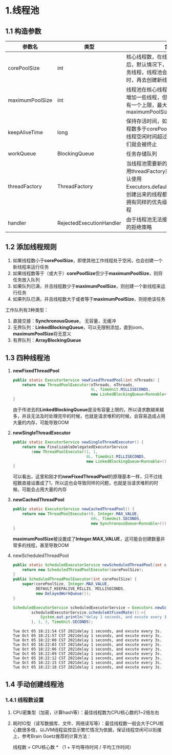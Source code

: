 # 1.线程池

## 1.1 构造参数

| 参数名          | 类型                     | 含义                                                         |
| --------------- | ------------------------ | ------------------------------------------------------------ |
| corePoolSize    | int                      | 核心线程数，在线程池完成初始化后，默认情况下，线程池中并没有任务线程，线程池会等待有任务到来时，再去创建新线程去执行任务 |
| maximumPoolSize | int                      | 线程池在核心线程数的基础上，额外增加一些线程，但是新增加的线程数有一个上限，最大量就是maximumPoolSize |
| keepAliveTime   | long                     | 保持存活时间，如果线程池当前的线程数多于corePoolSize，当这些多余线程空闲时间超过keepAliveTime，它们就会被终止 |
| workQueue       | BlockingQueue            | 任务存储队列                                                 |
| threadFactory   | ThreadFactory            | 当线程池需要新的线程的时候，会使用threadFactory来生成新的线程，默认使用Executors.defaultThreadFactory()，创建出来的线程都在同一个线程组，拥有同样的优先级并且都不是守护线程 |
| handler         | RejectedExecutionHandler | 由于线程池无法接受你所提交的任务的拒绝策略                   |

## 1.2 添加线程规则 

1. 如果线程数小于**corePoolSize**，即使其他工作线程处于空闲，也会创建一个新线程来运行任务
2. 如果线程数等于（或大于）**corePoolSize**但少于**maximumPoolSize**，则将任务放入队列
3. 如果队列已满，并且线程数少于**maximumPoolSize**，则创建一个新线程来运行任务
4. 如果列队已满，并且线程数大于或者等于**maximumPoolSize**，则拒绝该任务

工作队列有3种类型：

1. 直接交接：**SynchronousQueue**， 无容量，无缓冲
2. 无界队列：**LinkedBlockingQueue**，可以无限制添加，直到oom，**maximumPoolSize**将无意义
3. 有界队列：**ArrayBlockingQueue**

## 1.3 四种线程池

1. **newFixedThreadPool**

   ```java
   public static ExecutorService newFixedThreadPool(int nThreads) {
       return new ThreadPoolExecutor(nThreads, nThreads,
                                     0L, TimeUnit.MILLISECONDS,
                                     new LinkedBlockingQueue<Runnable>());
   }
   ```

   由于传进去的**LinkedBlockingQueue**是没有容量上限的，所以请求数越来越多，并且无法及时处理完毕的时候，也就是请求堆积的时候，会容易造成占用大量的内存，可能导致OOM

2. **newSingleThreadExecutor**

   ```java
   public static ExecutorService newSingleThreadExecutor() {
       return new FinalizableDelegatedExecutorService
           (new ThreadPoolExecutor(1, 1,
                                   0L, TimeUnit.MILLISECONDS,
                                   new LinkedBlockingQueue<Runnable>()));
   }
   ```

   可以看出，这里和刚才的**newFixedThreadPool**的原理基本一样，只不过线程数直接设置成了1，所以这也会导致同样的问题，也就是当请求堆积的时候，可能会占用大量的内存

3. **newCachedThreadPool**

   ```java
   public static ExecutorService newCachedThreadPool() {
       return new ThreadPoolExecutor(0, Integer.MAX_VALUE,
                                     60L, TimeUnit.SECONDS,
                                     new SynchronousQueue<Runnable>());
   }
   ```

   **maximumPoolSize**被设置成了**Integer.MAX_VALUE**，这可能会创建数量非常多的线程，甚至导致OOM

4. newScheduledThreadPool

   ```java
   public static ScheduledExecutorService newScheduledThreadPool(int corePoolSize) {
       return new ScheduledThreadPoolExecutor(corePoolSize);
   }
   public ScheduledThreadPoolExecutor(int corePoolSize) {
       super(corePoolSize, Integer.MAX_VALUE,
             DEFAULT_KEEPALIVE_MILLIS, MILLISECONDS,
             new DelayedWorkQueue());
   }
   ```

   ```java
   ScheduledExecutorService scheduledExecutorService = Executors.newScheduledThreadPool(5);
           scheduledExecutorService.scheduleAtFixedRate(()->{
               System.out.println("delay 1 seconds, and excute every 3s.");
           }, 1, 3, TimeUnit.SECONDS);
   ```

   ```shell
   Tue Oct 05 18:21:54 CST 2021delay 1 seconds, and excute every 3s.
   Tue Oct 05 18:21:57 CST 2021delay 1 seconds, and excute every 3s.
   Tue Oct 05 18:22:00 CST 2021delay 1 seconds, and excute every 3s.
   Tue Oct 05 18:22:03 CST 2021delay 1 seconds, and excute every 3s.
   Tue Oct 05 18:22:06 CST 2021delay 1 seconds, and excute every 3s.
   Tue Oct 05 18:22:09 CST 2021delay 1 seconds, and excute every 3s.
   Tue Oct 05 18:22:12 CST 2021delay 1 seconds, and excute every 3s.
   Tue Oct 05 18:22:15 CST 2021delay 1 seconds, and excute every 3s.
   Tue Oct 05 18:22:18 CST 2021delay 1 seconds, and excute every 3s.
   ```

## 1.4 手动创建线程池

### 1.4.1 线程数设置

1. CPU密集型（加密，计算hash等）：最佳线程数为CPU核心数的1~2倍左右

2. 耗时IO型（读写数据库、文件、网络读写等）：最佳线程数一般会大于CPU核心数很多倍，以JVM线程监控显示繁忙情况为依据，保证线程空闲可以衔接上，参考Brain Goetz推荐的计算方法：

   线程数 = CPU核心数 * （1 + 平均等待时间 / 平均工作时间）



